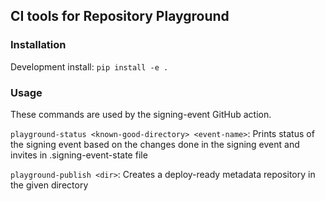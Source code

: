 ## CI tools for Repository Playground

### Installation

Development install: `pip install -e .`

### Usage

These commands are used by the signing-event GitHub action.

`playground-status <known-good-directory> <event-name>`: Prints status of the signing event
based on the changes done in the signing event and invites in .signing-event-state file

`playground-publish <dir>`: Creates a deploy-ready metadata repository in the given directory
